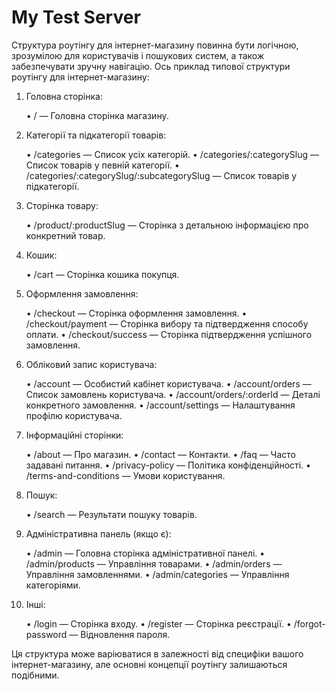 # My Test Server
Структура роутінгу для інтернет-магазину повинна бути логічною, зрозумілою для користувачів і пошукових систем, а також забезпечувати зручну навігацію. Ось приклад типової структури роутінгу для інтернет-магазину:

1. Головна сторінка:

   •	/ — Головна сторінка магазину.

2. Категорії та підкатегорії товарів:

   •	/categories — Список усіх категорій.
   •	/categories/:categorySlug — Список товарів у певній категорії.
   •	/categories/:categorySlug/:subcategorySlug — Список товарів у підкатегорії.

3. Сторінка товару:

   •	/product/:productSlug — Сторінка з детальною інформацією про конкретний товар.

4. Кошик:

   •	/cart — Сторінка кошика покупця.

5. Оформлення замовлення:

   •	/checkout — Сторінка оформлення замовлення.
   •	/checkout/payment — Сторінка вибору та підтвердження способу оплати.
   •	/checkout/success — Сторінка підтвердження успішного замовлення.

6. Обліковий запис користувача:

   •	/account — Особистий кабінет користувача.
   •	/account/orders — Список замовлень користувача.
   •	/account/orders/:orderId — Деталі конкретного замовлення.
   •	/account/settings — Налаштування профілю користувача.

7. Інформаційні сторінки:

   •	/about — Про магазин.
   •	/contact — Контакти.
   •	/faq — Часто задавані питання.
   •	/privacy-policy — Політика конфіденційності.
   •	/terms-and-conditions — Умови користування.

8. Пошук:

   •	/search — Результати пошуку товарів.

9. Адміністративна панель (якщо є):

   •	/admin — Головна сторінка адміністративної панелі.
   •	/admin/products — Управління товарами.
   •	/admin/orders — Управління замовленнями.
   •	/admin/categories — Управління категоріями.

10. Інші:

    •	/login — Сторінка входу.
    •	/register — Сторінка реєстрації.
    •	/forgot-password — Відновлення пароля.

Ця структура може варіюватися в залежності від специфіки вашого інтернет-магазину, але основні концепції роутінгу залишаються подібними.